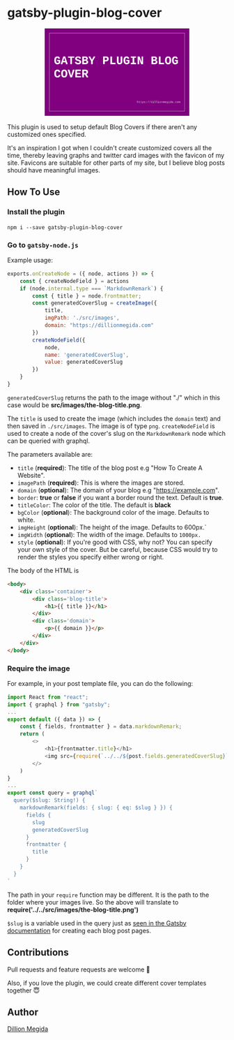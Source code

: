 # gatsby-plugin-blog-cover

<p align="center">
	<img alt="Gatsby plugin blog cover" src="./cover-image.png" height="200px" />
</p>

This plugin is used to setup default Blog Covers if there aren't any customized ones specified.

It's an inspiration I got when I couldn't create customized covers all the time, thereby leaving graphs and twitter card images with the favicon of my site. Favicons are suitable for other parts of my site, but I believe blog posts should have meaningful images.

## How To Use

### Install the plugin

```shell
npm i --save gatsby-plugin-blog-cover
```

### Go to `gatsby-node.js`

Example usage:

```js
exports.onCreateNode = ({ node, actions }) => {
	const { createNodeField } = actions
	if (node.internal.type === `MarkdownRemark`) {
		const { title } = node.frontmatter;
		const generatedCoverSlug = createImage({
			title,
			imgPath: './src/images',
			domain: "https://dillionmegida.com"
		})
		createNodeField({
			node,
			name: 'generatedCoverSlug',
			value: generatedCoverSlug
		})
	}
}
```

`generatedCoverSlug` returns the path to the image without "./" which in this case would be **src/images/the-blog-title.png**.

The `title` is used to create the image (which includes the `domain` text) and then saved in `./src/images`. The image is of type `png`. `createNodeField` is used to create a node of the cover's slug on the `MarkdownRemark` node which can be queried with graphql.

The parameters available are:

- `title` (**required**): The title of the blog post e.g "How To Create A Website".
- `imagePath` (**required**): This is where the images are stored.
- `domain` (**optional**): The domain of your blog e.g "https://example.com".
- `border`: **true** or **false** if you want a border round the text. Default is **true**.
- `titleColor`: The color of the title. The default is **black**
- `bgColor` (**optional**): The background color of the image. Defaults to white.
- `imgHeight` (**optional**): The height of the image. Defaults to 600px.` 
- `imgWidth` (**optional**): The width of the image. Defaults to `1000px.` 
- `style` (**optional**): If you're good with CSS, why not? You can specify your own style of the cover. But be careful, because CSS would try to render the styles you specify either wrong or right.

The body of the HTML is

```html
<body>
	<div class='container'>
		<div class='blog-title'>
			<h1>{{ title }}</h1>
		</div>
		<div class='domain'>
			<p>{{ domain }}</p>
		</div>
	</div>
</body>
```

### Require the image

For example, in your post template file, you can do the following:

```js
import React from "react";
import { graphql } from "gatsby";
...
export default ({ data }) => {
	const { fields, frontmatter } = data.markdownRemark;
	return (
		<>
			<h1>{frontmatter.title}</h1>
			<img src={require(`../../${post.fields.generatedCoverSlug}`)} alt='Blog Cover' width='100%' />
		</>
	)
}
...
export const query = graphql`
  query($slug: String!) {
    markdownRemark(fields: { slug: { eq: $slug } }) {
      fields {
        slug
        generatedCoverSlug
      }
      frontmatter {
        title
      }
    }
  }
`
```

The path in your `require` function may be different. It is the path to the folder where your images live. So the above will translate to **require('../../src/images/the-blog-title.png')**

`$slug` is a variable used in the query just as [seen in the Gatsby documentation](https://www.gatsbyjs.org/tutorial/part-seven/#creating-pages) for creating each blog post pages.

## Contributions

Pull requests and feature requests are welcome 🙂

Also, if you love the plugin, we could create different cover templates together 😇

## Author

[Dillion Megida](https://dillionmegida.com/about)